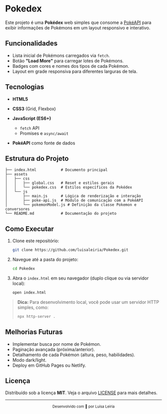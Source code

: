 # Pokedex

Este projeto é uma **Pokédex** web simples que consome a [PokéAPI](https://pokeapi.co/) para exibir informações de Pokémons em um layout responsivo e interativo.

## Funcionalidades

* Lista inicial de Pokémons carregados via `fetch`.
* Botão **"Load More"** para carregar lotes de Pokémons.
* Badges com cores e nomes dos tipos de cada Pokémon.
* Layout em grade responsiva para diferentes larguras de tela.

## Tecnologias

* **HTML5**
* **CSS3** (Grid, Flexbox)
* **JavaScript (ES6+)**

  * `fetch` API
  * Promises e `async/await`
* **PokéAPI** como fonte de dados

## Estrutura do Projeto

```
├── index.html           # Documento principal
├── assets
│   ├── css
│   │   ├── global.css   # Reset e estilos gerais
│   │   └── pokedex.css  # Estilos específicos da Pokédex
│   └── js
│       ├── main.js      # Lógica de renderização e interação
│       ├── poke-api.js  # Módulo de comunicação com a PokéAPI
│       └── pokemonModel.js # Definição da classe Pokemon e conversores
└── README.md            # Documentação do projeto
```

## Como Executar

1. Clone este repositório:

   ```bash
   git clone https://github.com/luisaleiria/Pokedex.git
   ```
2. Navegue até a pasta do projeto:

   ```bash
   cd Pokedex
   ```
3. Abra o `index.html` em seu navegador (duplo clique ou via servidor local):

   ```bash
   open index.html
   ```

> **Dica:** Para desenvolvimento local, você pode usar um servidor HTTP simples, como:
>
> ```bash
> npx http-server .
> ```

## Melhorias Futuras

* Implementar busca por nome de Pokémon.
* Paginação avançada (próxima/anterior).
* Detalhamento de cada Pokémon (altura, peso, habilidades).
* Modo dark/light.
* Deploy em GitHub Pages ou Netlify.

## Licença

Distribuído sob a licença **MIT**. Veja o arquivo [LICENSE](LICENSE) para mais detalhes.

---
<div align="center">
  <small>Desenvolvido com 💓 por Luisa Leiria</small>
</div>
